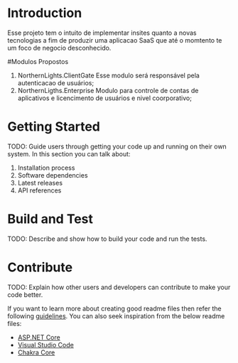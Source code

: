 # Introduction 
Esse projeto tem o intuito de implementar insites quanto a novas tecnologias a fim de produzir uma aplicacao SaaS que até o momtento te um foco de negocio desconhecido.

#Modulos Propostos
1.  NorthernLights.ClientGate
    Esse modulo será responsável pela autenticacao de usuários;
2.  NorthernLigths.Enterprise
    Modulo para controle de contas de aplicativos e licencimento de usuários e nivel coorporativo;

# Getting Started
TODO: Guide users through getting your code up and running on their own system. In this section you can talk about:
1.	Installation process
2.	Software dependencies
3.	Latest releases
4.	API references

# Build and Test
TODO: Describe and show how to build your code and run the tests. 

# Contribute
TODO: Explain how other users and developers can contribute to make your code better. 

If you want to learn more about creating good readme files then refer the following [guidelines](https://www.visualstudio.com/en-us/docs/git/create-a-readme). You can also seek inspiration from the below readme files:
- [ASP.NET Core](https://github.com/aspnet/Home)
- [Visual Studio Code](https://github.com/Microsoft/vscode)
- [Chakra Core](https://github.com/Microsoft/ChakraCore)